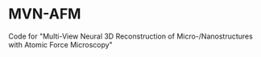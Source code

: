 # MVN-AFM
Code for "Multi-View Neural 3D Reconstruction of Micro-/Nanostructures with Atomic Force Microscopy"
